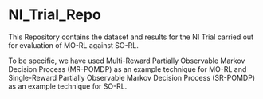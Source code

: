 # NI_Trial_Repo
This Repository contains the dataset and results for the NI Trial carried out for evaluation of MO-RL against SO-RL. 

To be specific, we have used Multi-Reward Partially Observable Markov Decision Process (MR-POMDP) as an example technique for MO-RL and  Single-Reward Partially Observable Markov Decision Process (SR-POMDP) as an example technique for SO-RL.
